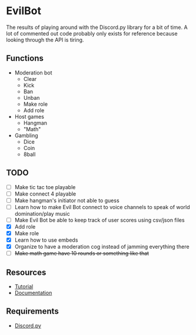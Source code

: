 # EvilBot
The results of playing around with the Discord.py library for a bit of time. A lot of commented out code probably only exists for reference because looking through the API is tiring. 
## Functions
* Moderation bot
  * Clear
  * Kick
  * Ban
  * Unban
  * Make role
  * Add role
* Host games
  * Hangman
  * "Math"
* Gambling
  * Dice
  * Coin
  * 8ball
## TODO
- [ ] Make tic tac toe playable
- [ ] Make connect 4 playable
- [ ] Make hangman's initiator not able to guess
- [ ] Learn how to make Evil Bot connect to voice channels to speak of world domination/play music
- [ ] Make Evil Bot be able to keep track of user scores using csv/json files
- [X] Add role
- [X] Make role
- [X] Learn how to use embeds
- [X] Organize to have a moderation cog instead of jamming everything there
- [ ] ~~Make math game have 10 rounds or something like that~~
## Resources
* <a href = "https://www.youtube.com/watch?v=nW8c7vT6Hl4&list=PLW3GfRiBCHOhfVoiDZpSz8SM_HybXRPzZ">Tutorial</a>
* <a href = "https://discordpy.readthedocs.io/en/latest/api.html">Documentation</a>
## Requirements
* <a href = "https://pypi.org/project/discord.py/">Discord.py</a>
